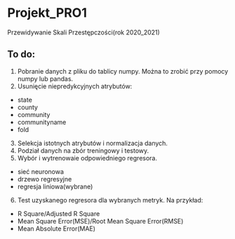 # Projekt_PRO1
Przewidywanie Skali Przestępczości(rok 2020_2021)

## To do:
1. Pobranie danych z pliku do tablicy numpy. Można to zrobić przy pomocy numpy lub pandas.
2. Usunięcie niepredykcyjnych atrybutów:
  - state
  - county
  - community
  - communityname
  - fold
 3. Selekcja istotnych atrybutów i normalizacja danych.
 4. Podział danych na zbór treningowy i testowy.
 5. Wybór i wytrenowaie odpowiedniego regresora.
  - sieć neuronowa
  - drzewo regresyjne
  - regresja liniowa(wybrane)
 6. Test uzyskanego regresora dla wybranych metryk. Na przykład:
  - R Square/Adjusted R Square
  - Mean Square Error(MSE)/Root Mean Square Error(RMSE)
  - Mean Absolute Error(MAE)
 
